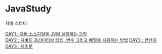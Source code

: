 # JavaStudy
자바 스터디

<a href='https://blog.naver.com/kimkim909089/222467244134'>DAY1 : 자바 소스파일을 JVM 실행하는 과정</a> <br>
<a href='https://blog.naver.com/kimkim909089/222468639028'>DAY2 : 자바의 프리미티브 타입, 변수 그리고 배열을 사용하는 방법</a>
<a href='https://blog.naver.com/kimkim909089/222471315795'>DAY3 : 연산자</a>
<a href='https://blog.naver.com/kimkim909089/222471321134'>DAY3 : 제어문</a>
